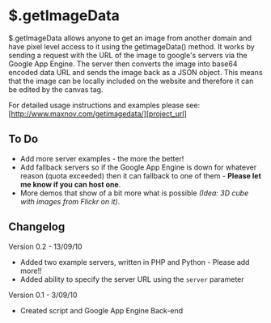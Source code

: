 $.getImageData
==============

$.getImageData allows anyone to get an image from another domain and have pixel level access to it using the getImageData() method. It works by sending a request with the URL of the image to google's servers via the Google App Engine. The server then converts the image into base64 encoded data URL and sends the image back as a JSON object. This means that the image can be locally included on the website and therefore it can be edited by the canvas tag.

For detailed usage instructions and examples please see: [http://www.maxnov.com/getimagedata/][project_url]

[project_url]: http://www.maxnov.com/getimagedata/

To Do
-----

 * Add more server examples - the more the better!
 * Add fallback servers so if the Google App Engine is down for whatever reason (quota exceeded) then it can fallback to one of them - **Please let me know if you can host one**.
 * More demos that show of a bit more what is possible *(Idea: 3D cube with images from Flickr on it)*.

Changelog
---------

Version 0.2 - 13/09/10

 * Added two example servers, written in PHP and Python - Please add more!!
 * Added ability to specify the server URL using the `server` parameter

Version 0.1 - 3/09/10

 * Created script and Google App Engine Back-end